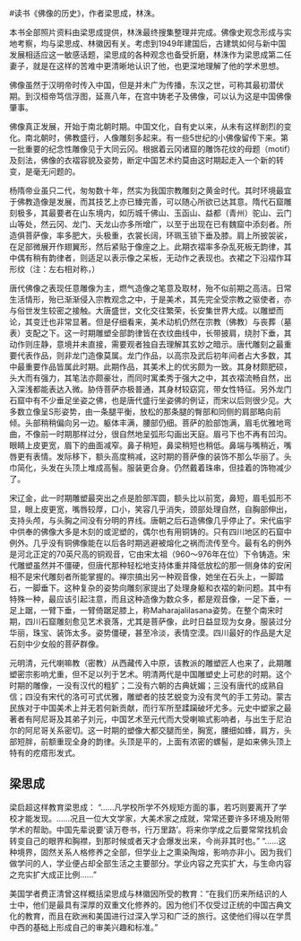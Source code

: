 \#读书《佛像的历史》，作者梁思成，林洙。

本书全部照片资料由梁思成提供，林洙最终搜集整理并完成。佛像史观念形成与实地考察，均与梁思成、林徽因有关。考虑到1949年建国后，古建筑如何与新中国发展相适应这一敏感话题，梁思成的各种观念也备受折磨，林洙作为梁思成第二任妻子，就是在这样的苦难中更清晰地认识了他，也更深地理解了他的学术思想。

佛像虽然于汉明帝时传入中国，但是并未广为传播，东汉之世，可称其最初潜伏期。到汉桓帝笃信浮图，延熹八年，在宫中铸老子及佛像，可以认为这是中国佛像肇事。

佛像真正发展，开始于南北朝时期。中国文化，自有史以来，从未有这样剧烈的变化。南北朝时，佛教盛行，人像雕刻多起来。有一些5世纪的小佛像留传下来。第一批重要的纪念性雕像见于大同云冈。根据着云冈诸窟的雕饰花纹的母题（motif）及刻法，佛像的衣褶容貌及姿势，断定中国艺术约莫由这时期起走入一个新的转变，是毫无问题的。

杨隋帝业虽只二代，匆匆数十年，然实为我国宗教雕刻之黄金时代。其时环境最宜于佛教造像是发展，而其技艺上亦已臻完善，可以随心所欲已达其意。隋代石窟雕刻极多，其最要者在山东境内，如历城千佛山、玉函山、益都（青州）驼山、云门山等处，然云冈、龙门、天龙山亦多所增广，以至于出现在已有魏窟中添刻者。所造俱菩萨像，率多肥大，头极重，衣裳长阔，环珮玉锁下垂及膝。肩上所披袈裟，在足部微展开作翅翼形，然后紧贴于像座之上。此期衣褶率多杂乱死板无韵律，其中偶有稍有韵律者，则适足以表示像之呆板，无动作之表现也。衣裙之下沿褶作耳形纹（注：左右相对称，）

唐代佛像之表现任意雕像为主，燃气造像之笔意及取材，殆不似前期之高洁。日常生活情形，殆已渐渐侵入宗教观念之中，于是美术，其先完全受宗教之驱使者，亦与俗世发生较密之接触。大唐盛世，文化交往繁荣，长安集世界大成。以雕塑而论，其变迁也非常显著。但是仔细看来，美术动机仍然在宗教（佛教）与丧葬（墓表）支配之下。这一时期雕塑全部韵律皆在衣纹曲线中，长带披肩，绕肘下垂，其动作则庄静，意境并未直接，需要观者独自去理解其玄妙之暗示。唐代雕刻之最重要代表作品，则非龙门造像莫属。龙门作品，以高宗及武后初年间者占大多数，其中最重要作品皆属此时期。此期作品，其美术上的优劣颇为一致。其身材颇肥硕，头大而有强力，其笔法亦颇豪壮，而同时寓柔秀于强大之中，其衣褶流畅自然，出入深浅都能表达入微。胁侍菩萨亦极普通，其身材较窈窕，带女性特征。另外龙门石窟中有不少垂足坐姿之佛，也是唐代盛行坐姿佛的例证，而宋以后则很少见。大多数立像呈S形姿势，由一条腿平衡，放松的那条腿的臀部和同侧的肩部略向前倾。头部稍稍偏向另一边。躯体丰满，腰部仍细。菩萨的脸部饱满，眉毛优雅地弯曲，不像前一时期那样过分，很自然地呈弧形勾画出天庭。眉弓下也不再有凹沟。眼睛上皮更宽，眉下的曲面减窄。鼻子稍短，鼻梁稍短也稍低。鼻端与嘴稍近，嘴唇更有表情。发际移下，额头高度稍减，这时期的菩萨像的装饰不那么华丽了。头巾简化，头发在头顶上堆成高髻。服装更合身。仍然戴着珠串，但挂着的饰物减少了。

宋辽金，此一时期雕塑最突出之点是脸部浑圆，额头比以前宽，鼻短，眉毛弧形不显，眼上皮更宽，嘴唇较厚，口小，笑容几乎消失，颈部处理自然，自胸部伸出，支持头颅，与头胸之间没有分明的界线。唐朝之后石造佛像几乎停止了。宋代庙宇中供奉的佛像大多是木刻的或泥塑的，偶尔也有用铜铸的。只有四川地区的石窟中例外。几乎没有铜佛像能在以后各时期逃避被熔化之祸而流传至今。最有名的例外是河北正定的70英尺高的铜观音，它由宋太祖（960～976年在位）下令铸造。宋代雕塑虽然并不僵硬，但唐代那种轻松地支持体重并降低放松的那一侧身体的安闲相不是宋代雕刻者所能掌握的。禅宗搞出另一种观音像，她坐在石头上，一脚踏石，一脚垂下。这种复杂的姿势向雕刻家提出了处理身躯和衣褶的新问题。其中有特殊一种，最应该引起注意，而且这种造像为数众多，都是观音像，一足下垂，一足上踞，一臂下垂，一臂倚踞足膝上，称Maharajalilasana姿势。在整个南宋时期，四川石窟雕刻愈见艺术衰落，尤其是菩萨像，此时日益显现为女身。服装过分华丽，珠宝、装饰太多。姿势僵硬，甚至冷淡，表情空漠。四川最好的作品是大足石刻中少女般的菩萨群像。

元明清，元代喇嘛教（密教）从西藏传入中原，该教派的雕塑匠人也来了，此期雕塑密宗影响尤重，但不足以列于艺术。明清两代是中国雕塑史上可悲的时期。这个时期的雕像，一没有汉代的粗犷；二没有六朝的古典妩媚；三没有唐代的成熟自信；四没有宋代的洛可可式优雅，雕塑者的技艺蜕变为没有灵气的手工劳动。蒙古民族对于中国美术上并无若何新贡献，而行军所至蹂躏破坏尤多。元史中塑家之最著者有阿尼哥及其弟子刘元，中国艺术至元代而大受喇嘛式影响者，与出生于尼泊尔的阿尼哥关系密切。这一时期的塑像大都交腿而坐，胸宽，腰细如蜂，肩方，头部短胖，前额重现全身的韵律。头顶是平的，上面有浓密的螺髻，是如来佛头顶上特有的疙瘩形发式。

## 梁思成 ##
梁启超这样教育梁思成：
“……凡学校所学不外规矩方面的事，若巧则要离开了学校才能发现。……况且一位大文学家，大美术家之成就，常常还要许多环境及附带学术的帮助。中国先辈说要‘读万卷书，行万里路’。将来你学成之后要常常找机会转变自己的眼界和胸襟，到那时候或者天才会爆发出来，今尚非其时也。”
“……这种境界，固然关系人格修养之全部，但学业上之熏染陶熔，影响亦非小。因为我们做学问的人，学业便占却全部生活之主要部分。学业内容之充实扩大，与生命内容之充实扩大成正比例……”

美国学者费正清曾这样概括梁思成与林徽因所受的教育：“在我们历来所结识的人士中，他们是最具有深厚的双重文化修养的。因为他们不仅受过正统的中国古典文化的教育，而且在欧洲和美国进行过深入学习和广泛的旅行。这使他们得以在学贯中西的基础上形成自己的审美兴趣和标准。”